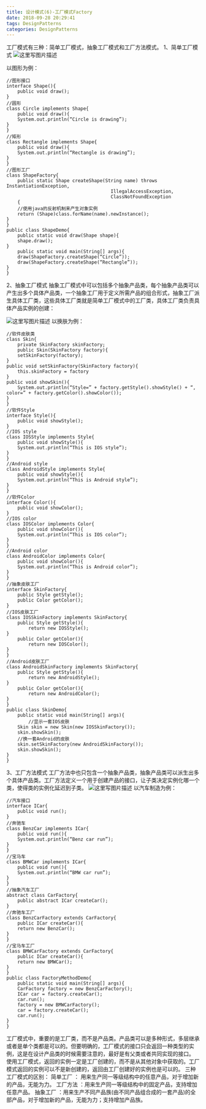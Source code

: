 ```yaml
---
title: 设计模式(6)-工厂模式Factory
date: 2018-09-28 20:29:41
tags: DesignPatterns
categories: DesignPatterns
---
```

工厂模式有三种：简单工厂模式，抽象工厂模式和工厂方法模式。
1、简单工厂模式
![这里写图片描述](20151011152009034.png)
<!-- more -->
以图形为例：
```
//图形接口
interface Shape(){
	public void draw();
}
//圆形
class Circle implements Shape{
	public void draw(){
	System.out.println(“Circle is drawing”);
}
}
//矩形
class Rectangle implements Shape{
	public void draw(){
	System.out.println(“Rectangle is drawing”);
}
}
//图形工厂
class ShapeFactory{
	public static Shape createShape(String name) throws InstantiationException,
                                      IllegalAccessException, 
                                      ClassNotFoundException
 	{
	//使用java的反射机制来产生对象实例
	return (Shape)class.forName(name).newInstance();
}
}
public class ShapeDemo{
	public static void draw(Shape shape){
	shape.draw();
}
	public static void main(String[] args){
	draw(ShapeFactory.createShape(“Circle”));
	draw(ShapeFactory.createShape(“Rectangle”));
}
}
```
2、抽象工厂模式
抽象工厂模式中可以包括多个抽象产品类，每个抽象产品类可以产生出多个具体产品类，一个抽象工厂用于定义所需产品的组合形式，抽象工厂派生具体工厂类，这些具体工厂类就是简单工厂模式中的工厂类，具体工厂类负责具体产品实例的创建：

![这里写图片描述](20151011153515037.png)
以换肤为例：

```
//软件皮肤类
class Skin{
	private SkinFactory skinFactory;
	public Skin(SkinFactory factory){
	setSkinFactory(factory);
}
public void setSkinFactory(SkinFactory factory){
	this.skinFactory = factory
}
public void showSkin(){
	System.out.println(“Style=” + factory.getStyle().showStyle() + “, color=” + factory.getColor().showColor());
}
}
//软件Style
interface Style(){
	public void showStyle();
}
//IOS style
class IOSStyle implements Style{
	public void showStyle(){
	System.out.println(“This is IOS style”);
}
}
//Android style
class AndroidStyle implements Style{
	public void showStyle(){
	System.out.println(“This is Android style”);
}
}
//软件Color
interface Color(){
	public void showColor();
}
//IOS color
class IOSColor implements Color{
	public void showColor(){
	System.out.println(“This is IOS color”);
}
}
//Android color
class AndroidColor implements Color{
	public void showColor(){
	System.out.println(“This is Android color”);
}
}
//抽象皮肤工厂
interface SkinFactory{
	public Style getStyle();
	public Color getColor();
}
//IOS皮肤工厂
class IOSSkinFactory implements SkinFactory{
	public Style getStyle(){
		return new IOSStyle();
}
	public Color getColor(){
		return new IOSColor();
}
}
//Android皮肤工厂
class AndroidSkinFactory implements SkinFactory{
	public Style getStyle(){
		return new AndroidStyle();
}
	public Color getColor(){
		return new AndroidColor();
}
}
public class SkinDemo{
	public static void main(String[] args){
		//显示一套IOS皮肤
	Skin skin = new Skin(new IOSSkinFactory());
	skin.showSkin();
	//换一套Android的皮肤
	skin.setSkinFactory(new AndroidSkinFactory());
	skin.showSkin();
}
}
```
3、工厂方法模式
工厂方法中也只包含一个抽象产品类，抽象产品类可以派生出多个具体产品类。工厂方法定义一个用于创建产品的接口，让子类决定实例化哪一个类，使得类的实例化延迟到子类。
![这里写图片描述](20151011154239096.png)
以汽车制造为例：

```
//汽车接口
interface ICar{
	public void run();
}
//奔驰车
class BenzCar implements ICar{
	public void run(){
	System.out.println(“Benz car run”);
}
}
//宝马车
class BMWCar implements ICar{
	public void run(){
	System.out.println(“BMW car run”);
}
}
//抽象汽车工厂
abstract class CarFactory{
	public abstract ICar createCar();
}
//奔驰车工厂
class BenzCarFactory extends CarFactory{
	public ICar createCar(){
	return new BenzCar();
}
}
//宝马车工厂
class BMWCarFactory extends CarFactory{
	public ICar createCar(){
	return new BMWCar();
}
}
public class FactoryMethodDemo{
	public static void main(String[] args){
	CarFactory factory = new BenzCarFactory();
	ICar car = factory.createCar();
	car.run();
	factory = new BMWCarFactory();
	car = factory.createCar();
	car.run();
}
}
```
工厂模式中，重要的是工厂类，而不是产品类。产品类可以是多种形式，多层继承或者是单个类都是可以的。但要明确的，工厂模式的接口只会返回一种类型的实例，这是在设计产品类的时候需要注意的，最好是有父类或者共同实现的接口。
使用工厂模式，返回的实例一定是工厂创建的，而不是从其他对象中获取的。工厂模式返回的实例可以不是新创建的，返回由工厂创建好的实例也是可以的。
三种工厂模式的区别：
简单工厂 ： 用来生产同一等级结构中的任意产品，对于增加新的产品，无能为力。
工厂方法 ：用来生产同一等级结构中的固定产品，支持增加任意产品。
抽象工厂 ：用来生产不同产品族(由不同产品组合成的一套产品)的全部产品，对于增加新的产品，无能为力；支持增加产品族。
